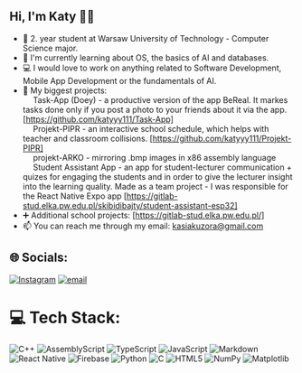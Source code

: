 ## Hi, I'm Katy 💌💌

-  🧠 2. year student at Warsaw University of Technology - Computer Science major.</br>
-  🌟 I'm currently learning about OS, the basics of AI and databases.</br>
-  💻 I would love to work on anything related to Software Development, Mobile App Development or the fundamentals of AI.</br>
-  🦋 My biggest projects:</br>
            &emsp; Task-App (Doey) - a productive version of the app BeReal. It markes tasks done only if you post a photo to your friends about it via the app.         [https://github.com/katyyy111/Task-App] </br>
            &emsp; Projekt-PIPR - an interactive school schedule, which helps with teacher and classroom collisions. [https://github.com/katyyy111/Projekt-PIPR]</br>
            &emsp; projekt-ARKO - mirroring .bmp images in x86 assembly language</br>
            &emsp; Student Assistant App - an app for student-lecturer communication + quizes for engaging the students and in order to give the lecturer insight into the learning quality. Made as a team project - I was responsible for the React Native Expo app [https://gitlab-stud.elka.pw.edu.pl/skibidibajty/student-assistant-esp32] </br>
-  ➕ Additional school projects: [https://gitlab-stud.elka.pw.edu.pl/]</br>
-  📫 You can reach me through my email: kasiakuzora@gmail.com</br>


## 🌐 Socials:
[![Instagram](https://img.shields.io/badge/Instagram-%23E4405F.svg?logo=Instagram&logoColor=white)](https://instagram.com/kasiaaak11) [![email](https://img.shields.io/badge/Email-D14836?logo=gmail&logoColor=white)](mailto:kasiakuzora@gmail.com) 

# 💻 Tech Stack:
![C++](https://img.shields.io/badge/c++-%2300599C.svg?style=for-the-badge&logo=c%2B%2B&logoColor=white) ![AssemblyScript](https://img.shields.io/badge/assembly%20script-%23000000.svg?style=for-the-badge&logo=assemblyscript&logoColor=white) ![TypeScript](https://img.shields.io/badge/typescript-%23007ACC.svg?style=for-the-badge&logo=typescript&logoColor=white) ![JavaScript](https://img.shields.io/badge/javascript-%23323330.svg?style=for-the-badge&logo=javascript&logoColor=%23F7DF1E) ![Markdown](https://img.shields.io/badge/markdown-%23000000.svg?style=for-the-badge&logo=markdown&logoColor=white) ![React Native](https://img.shields.io/badge/react_native-%2320232a.svg?style=for-the-badge&logo=react&logoColor=%2361DAFB) ![Firebase](https://img.shields.io/badge/firebase-a08021?style=for-the-badge&logo=firebase&logoColor=ffcd34) ![Python](https://img.shields.io/badge/python-3670A0?style=for-the-badge&logo=python&logoColor=ffdd54) ![C](https://img.shields.io/badge/c-%2300599C.svg?style=for-the-badge&logo=c&logoColor=white) ![HTML5](https://img.shields.io/badge/html5-%23E34F26.svg?style=for-the-badge&logo=html5&logoColor=white) ![NumPy](https://img.shields.io/badge/numpy-%23013243.svg?style=for-the-badge&logo=numpy&logoColor=white) ![Matplotlib](https://img.shields.io/badge/Matplotlib-%23ffffff.svg?style=for-the-badge&logo=Matplotlib&logoColor=black)
<!-- Proudly created with GPRM ( https://gprm.itsvg.in ) -->
<!--
**katyyy111/katyyy111** is a ✨ _special_ ✨ repository because its `README.md` (this file) appears on your GitHub profile.

Here are some ideas to get you started:

- 🔭 I’m currently working on ...
- 🌱 I’m currently learning ...
- 👯 I’m looking to collaborate on ...
- 🤔 I’m looking for help with ...
- 💬 Ask me about ...
- 📫 How to reach me: ...
- 😄 Pronouns: ...
- ⚡ Fun fact: ...
-->
